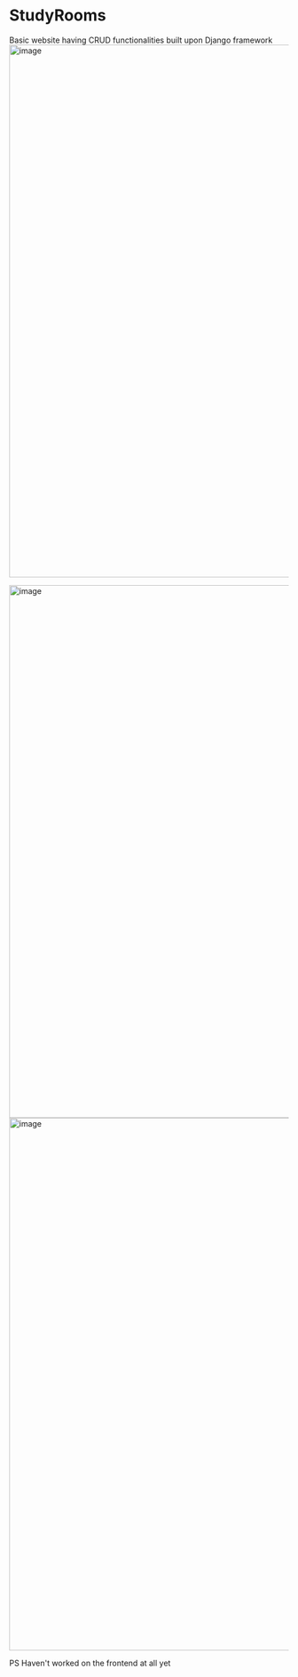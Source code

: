 # StudyRooms

Basic website having CRUD functionalities built upon Django framework
<img width="960" alt="image" src="https://user-images.githubusercontent.com/72409908/151880944-c86452e0-c55a-4c05-9e01-345a669c9d4c.png">





<img width="960" alt="image" src="https://user-images.githubusercontent.com/72409908/151880799-bba99dc8-0ade-4f52-8659-4756378f0f03.png">

<img width="960" alt="image" src="https://user-images.githubusercontent.com/72409908/151880877-57566572-2ff9-47c0-8cf3-924660673e66.png">



PS Haven't worked on the frontend at all yet
